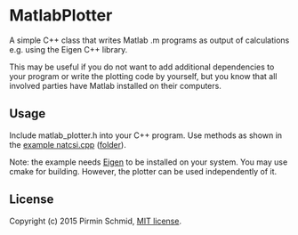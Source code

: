 MatlabPlotter
=============

A simple C++ class that writes Matlab .m programs as output of calculations e.g. using the Eigen C++ library.

This may be useful if you do not want to add additional dependencies to your program or write the plotting code by yourself, but you know that all involved parties have Matlab installed on their computers.


Usage
-----

Include matlab_plotter.h into your C++ program. Use methods as shown in the [example natcsi.cpp][example] ([folder][folder]).

Note: the example needs [Eigen][eigen] to be installed on your system. You may use cmake for building.
However, the plotter can be used independently of it.


License
-------

Copyright (c) 2015 Pirmin Schmid, [MIT license][license].


[example]:https://github.com/pirminschmid/MatlabPlotter/tree/master/example/natcsi.cpp
[folder]:https://github.com/pirminschmid/MatlabPlotter/tree/master/example
[eigen]:http://eigen.tuxfamily.org
[license]:https://github.com/pirminschmid/MatlabPlotter/tree/master/LICENSE